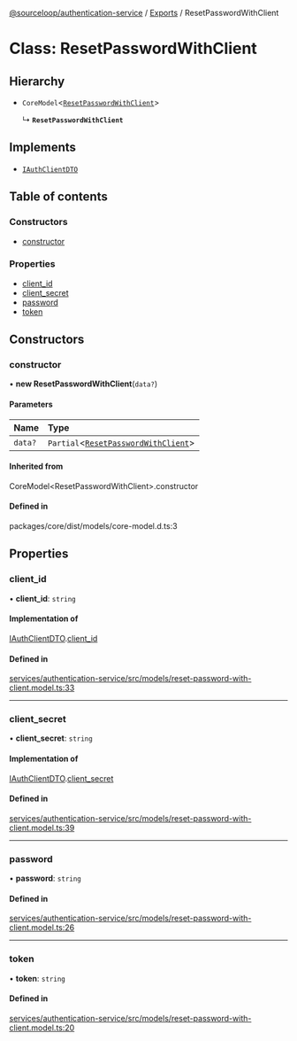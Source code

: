 [@sourceloop/authentication-service](../README.md) / [Exports](../modules.md) / ResetPasswordWithClient

# Class: ResetPasswordWithClient

## Hierarchy

- `CoreModel`<[`ResetPasswordWithClient`](ResetPasswordWithClient.md)\>

  ↳ **`ResetPasswordWithClient`**

## Implements

- [`IAuthClientDTO`](../interfaces/IAuthClientDTO.md)

## Table of contents

### Constructors

- [constructor](ResetPasswordWithClient.md#constructor)

### Properties

- [client\_id](ResetPasswordWithClient.md#client_id)
- [client\_secret](ResetPasswordWithClient.md#client_secret)
- [password](ResetPasswordWithClient.md#password)
- [token](ResetPasswordWithClient.md#token)

## Constructors

### constructor

• **new ResetPasswordWithClient**(`data?`)

#### Parameters

| Name | Type |
| :------ | :------ |
| `data?` | `Partial`<[`ResetPasswordWithClient`](ResetPasswordWithClient.md)\> |

#### Inherited from

CoreModel<ResetPasswordWithClient\>.constructor

#### Defined in

packages/core/dist/models/core-model.d.ts:3

## Properties

### client\_id

• **client\_id**: `string`

#### Implementation of

[IAuthClientDTO](../interfaces/IAuthClientDTO.md).[client_id](../interfaces/IAuthClientDTO.md#client_id)

#### Defined in

[services/authentication-service/src/models/reset-password-with-client.model.ts:33](https://github.com/sourcefuse/loopback4-microservice-catalog/blob/d35fdb3f0/services/authentication-service/src/models/reset-password-with-client.model.ts#L33)

___

### client\_secret

• **client\_secret**: `string`

#### Implementation of

[IAuthClientDTO](../interfaces/IAuthClientDTO.md).[client_secret](../interfaces/IAuthClientDTO.md#client_secret)

#### Defined in

[services/authentication-service/src/models/reset-password-with-client.model.ts:39](https://github.com/sourcefuse/loopback4-microservice-catalog/blob/d35fdb3f0/services/authentication-service/src/models/reset-password-with-client.model.ts#L39)

___

### password

• **password**: `string`

#### Defined in

[services/authentication-service/src/models/reset-password-with-client.model.ts:26](https://github.com/sourcefuse/loopback4-microservice-catalog/blob/d35fdb3f0/services/authentication-service/src/models/reset-password-with-client.model.ts#L26)

___

### token

• **token**: `string`

#### Defined in

[services/authentication-service/src/models/reset-password-with-client.model.ts:20](https://github.com/sourcefuse/loopback4-microservice-catalog/blob/d35fdb3f0/services/authentication-service/src/models/reset-password-with-client.model.ts#L20)
